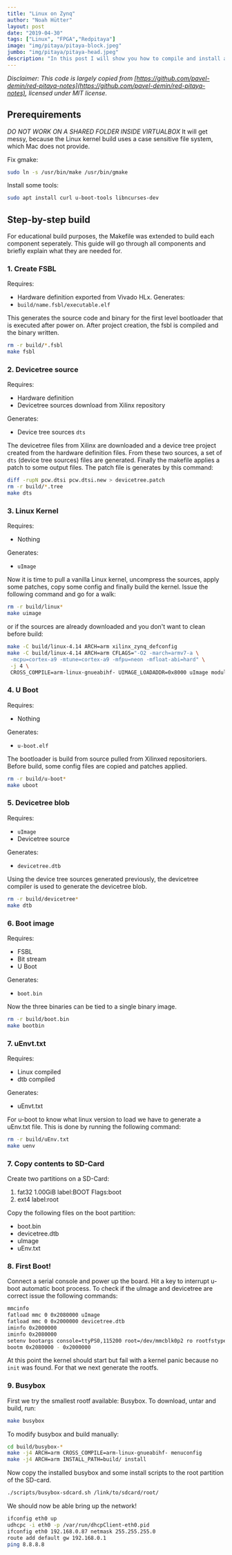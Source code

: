 ```yaml
---
title: "Linux on Zynq"
author: "Noah Hütter"
layout: post
date: "2019-04-30"
tags: ["Linux", "FPGA","Redpitaya"]
image: "img/pitaya/pitaya-block.jpeg"
jumbo: "img/pitaya/pitaya-head.jpeg"
description: "In this post I will show you how to compile and install a vanilla Linux kernel and root file system on Zynq SoC."
---
```


_Disclaimer: This code is largely copied from [https://github.com/pavel-demin/red-pitaya-notes](https://github.com/pavel-demin/red-pitaya-notes), licensed under MIT license._

## Prerequirements
*DO NOT WORK ON A SHARED FOLDER INSIDE VIRTUALBOX*
It will get messy, because the Linux kernel build uses a case sensitive file system, which Mac does not provide.

Fix gmake:
```bash
sudo ln -s /usr/bin/make /usr/bin/gmake
```

Install some tools:
```bash
sudo apt install curl u-boot-tools libncurses-dev
```

## Step-by-step build
For educational build purposes, the Makefile was extended to build each component seperately.
This guide will go through all components and briefly explain what they are needed for.

### 1. Create FSBL
Requires: 
- Hardware definition exported from Vivado HLx.
Generates: 
- `build/name.fsbl/executable.elf`

This generates the source code and binary for the first level bootloader that is executed after power on.
After project creation, the fsbl is compiled and the binary written.

```bash
rm -r build/*.fsbl
make fsbl
```

### 2. Devicetree source
Requires: 
- Hardware definition
- Devicetree sources download from Xilinx repository

Generates:
- Device tree sources `dts`

The devicetree files from Xilinx are downloaded and a device tree project created from the hardware definition files. 
From these two sources, a set of `dts` (device tree sources) files are generated.
Finally the makefile applies a patch to some output files.
The patch file is generates by this command:
```bash
diff -rupN pcw.dtsi pcw.dtsi.new > devicetree.patch
rm -r build/*.tree
make dts
```

### 3. Linux Kernel
Requires: 
- Nothing

Generates:
- `uImage`

Now it is time to pull a vanilla Linux kernel, uncompress the sources, apply some patches, copy some config and finally build the kernel. Issue the following command and go for a walk:

```bash
rm -r build/linux*
make uimage
```

or if the sources are already downloaded and you don't want to clean before build:
```bash
make -C build/linux-4.14 ARCH=arm xilinx_zynq_defconfig
make -C build/linux-4.14 ARCH=arm CFLAGS="-O2 -march=armv7-a \
 -mcpu=cortex-a9 -mtune=cortex-a9 -mfpu=neon -mfloat-abi=hard" \
 -j 4 \
 CROSS_COMPILE=arm-linux-gnueabihf- UIMAGE_LOADADDR=0x8000 uImage modules
```

### 4. U Boot
Requires: 
- Nothing

Generates:
- `u-boot.elf`

The bootloader is build from source pulled from Xilinxed repositoriers.
Before build, some config files are copied and patches applied.

```bash
rm -r build/u-boot*
make uboot
```

### 5. Devicetree blob
Requires: 
- `uImage`
- Devicetree source

Generates:
- `devicetree.dtb`

Using the device tree sources generated previously, the devicetree compiler is used to generate the devicetree blob.

```bash
rm -r build/devicetree*
make dtb
```

### 6. Boot image
Requires: 
- FSBL
- Bit stream
- U Boot

Generates:
- `boot.bin`

Now the three binaries can be tied to a single binary image.

```bash
rm -r build/boot.bin
make bootbin
```
### 7. uEnvt.txt
Requires: 
- Linux compiled
- dtb compiled

Generates:
- uEnvt.txt

For u-boot to know what linux version to load we have to generate a uEnv.txt file.
This is done by running the following command:

```bash
rm -r build/uEnv.txt
make uenv
```

### 7. Copy contents to SD-Card

Create two partitions on a SD-Card:
1. fat32 1.00GiB label:BOOT Flags:boot
2. ext4 label:root

Copy the following files on the boot partition:
- boot.bin
- devicetree.dtb
- uImage
- uEnv.txt

### 8. First Boot!
Connect a serial console and power up the board.
Hit a key to interrupt u-boot automatic boot process.
To check if the uImage and devicetree are correct issue the following commands:
```bash
mmcinfo
fatload mmc 0 0x2080000 uImage
fatload mmc 0 0x2000000 devicetree.dtb
iminfo 0x2000000
iminfo 0x2080000
setenv bootargs console=ttyPS0,115200 root=/dev/mmcblk0p2 ro rootfstype=ext4 earlyprintk rootwait
bootm 0x2080000 - 0x2000000
```

At this point the kernel should start but fail with a kernel panic because no `init` was found.
For that we next generate the rootfs.

### 9. Busybox
First we try the smallest rootf available: Busybox.
To download, untar and build, run:

```bash
make busybox
```

To modify busybox and build manually:
```bash
cd build/busybox-*
make -j4 ARCH=arm CROSS_COMPILE=arm-linux-gnueabihf- menuconfig
make -j4 ARCH=arm INSTALL_PATH=build/ install
```

Now copy the installed busybox and some install scripts to the root partition of the SD-card.

```bash
./scripts/busybox-sdcard.sh /link/to/sdcard/root/
```

We should now be able bring up the network!
```bash
ifconfig eth0 up
udhcpc -i eth0 -p /var/run/dhcpClient-eth0.pid
ifconfig eth0 192.168.0.87 netmask 255.255.255.0
route add default gw 192.168.0.1
ping 8.8.8.8
```